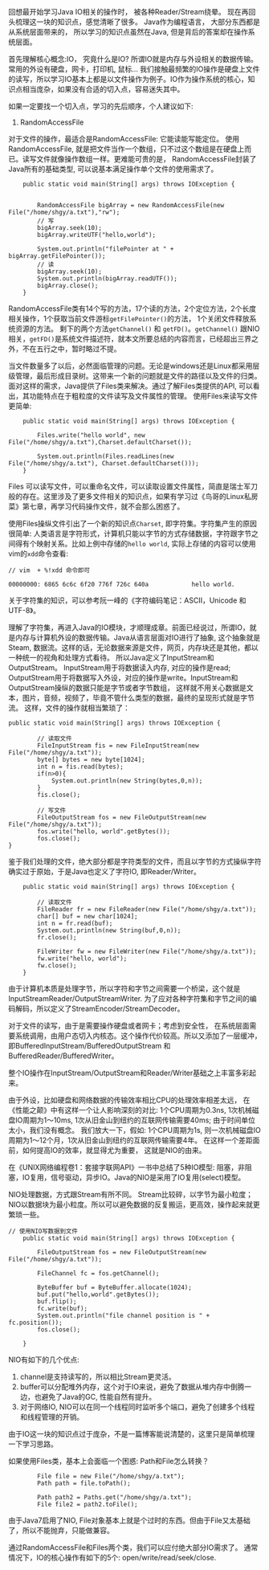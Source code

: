 回想最开始学习Java IO相关的操作时， 被各种Reader/Stream绕晕。 现在再回头梳理这一块的知识点，感觉清晰了很多。 Java作为编程语言，
大部分东西都是从系统层面带来的， 所以学习的知识点虽然在Java, 但是背后的答案却在操作系统层面。

首先理解核心概念:IO， 究竟什么是IO? 所谓IO就是内存与外设相关的数据传输。常用的外设有硬盘，网卡，打印机, 鼠标...
我们接触最频繁的IO操作是硬盘上文件的读写，所以学习IO基本上都是以文件操作为例子。IO作为操作系统的核心，知识点相当庞杂，如果没有合适的切入点，容易迷失其中。 

如果一定要找一个切入点，学习的先后顺序，个人建议如下:

1. RandomAccessFile

对于文件的操作，最适合是RandomAccessFile: 它能读能写能定位。 使用RandomAccessFile, 就是把文件当作一个数组，只不过这个数组是在硬盘上而已。读写文件就像操作数组一样。更难能可贵的是， RandomAccessFile封装了Java所有的基础类型, 可以说基本满足操作单个文件的使用需求了。

```
    public static void main(String[] args) throws IOException {


        RandomAccessFile bigArray = new RandomAccessFile(new File("/home/shgy/a.txt"),"rw");
        // 写
        bigArray.seek(10);
        bigArray.writeUTF("hello,world");
        
        System.out.println("filePointer at " + bigArray.getFilePointer());
        // 读
        bigArray.seek(10);
        System.out.println(bigArray.readUTF());
        bigArray.close();
    }
```
RandomAccessFile类有14个写的方法，17个读的方法，2个定位方法，2个长度相关操作，1个获取当前文件游标`getFilePointer()`的方法， 1个关闭文件释放系统资源的方法。 剩下的两个方法`getChannel()` 和 `getFD()`。`getChannel()` 跟NIO相关，`getFD()`是系统文件描述符，就本文所要总结的内容而言，已经超出三界之外，不在五行之中，暂时略过不提。

当文件数量多了以后，必然面临管理的问题。无论是windows还是Linux都采用层级管理，最后形成目录树。这带来一个新的问题就是文件的路径以及文件的归类。 面对这样的需求，Java提供了Files类来解决。通过了解Files类提供的API, 可以看出，其功能特点在于粗粒度的文件读写及文件属性的管理。 
使用Files来读写文件更简单:
```
    public static void main(String[] args) throws IOException {

        Files.write("hello world", new File("/home/shgy/a.txt"),Charset.defaultCharset());

        System.out.println(Files.readLines(new File("/home/shgy/a.txt"), Charset.defaultCharset()));
    }
```

Files 可以读写文件，可以重命名文件，可以读取设置文件属性，简直是瑞士军刀般的存在。这里涉及了更多文件相关的知识点，如果有学习过《鸟哥的Linux私房菜》第七章，再学习代码操作文件，就不会那么困惑了。 

使用Files操纵文件引出了一个新的知识点`Charset`, 即字符集。字符集产生的原因很简单: 人类语言是字符形式，计算机只能以字节的方式存储数据，字符跟字节之间得有个映射关系。比如上例中存储的`hello world`, 实际上存储的内容可以使用vim的`xdd`命令查看:
```
// vim  + %!xdd 命令即可

00000000: 6865 6c6c 6f20 776f 726c 640a            hello world.
```
关于字符集的知识，可以参考阮一峰的《字符编码笔记：ASCII，Unicode 和 UTF-8》。


理解了字符集，再进入Java的IO模块，才顺理成章。前面已经说过，所谓IO，就是内存与计算机外设的数据传输。Java从语言层面对IO进行了抽象, 这个抽象就是Steam, 数据流。这样的话，无论数据来源是文件，网页，内存块还是其他，都以一种统一的视角和处理方式看待。 所以Java定义了InputStream和OutputStream。
InputStream用于将数据读入内存, 对应的操作是read; OutputStream用于将数据写入外设，对应的操作是write。InputStream和OutputStream操纵的数据只能是字节或者字节数组， 这样就不用关心数据是文本，图片，音频，视频了，毕竟不管什么类型的数据，最终的呈现形式就是字节流。
这样，文件的操作就相当繁琐了：
```
public static void main(String[] args) throws IOException {

        // 读取文件
        FileInputStream fis = new FileInputStream(new File("/home/shgy/a.txt"));
        byte[] bytes = new byte[1024];
        int n = fis.read(bytes);
        if(n>0){
            System.out.println(new String(bytes,0,n));
        }
        fis.close();
        
        // 写文件
        FileOutputStream fos = new FileOutputStream(new File("/home/shgy/a.txt"));
        fos.write("hello, world".getBytes());
        fos.close();
}
```
鉴于我们处理的文件，绝大部分都是字符类型的文件，而且以字节的方式操纵字符确实过于原始，于是Java也定义了字符IO, 即Reader/Writer。
```
    public static void main(String[] args) throws IOException {

        // 读取文件
        FileReader fr = new FileReader(new File("/home/shgy/a.txt"));
        char[] buf = new char[1024];
        int n = fr.read(buf);
        System.out.println(new String(buf,0,n));
        fr.close();

        FileWriter fw = new FileWriter(new File("/home/shgy/a.txt"));
        fw.write("hello, world");
        fw.close();
    }
```

由于计算机本质是处理字节，所以字符和字节之间需要一个桥梁，这个就是InputStreamReader/OutputStreamWriter. 为了应对各种字符集和字节之间的编码解码，所以定义了StreamEncoder/StreamDecoder。

对于文件的读写，由于是需要操作硬盘或者网卡；考虑到安全性， 在系统层面需要系统调用，由用户态切入内核态。这个操作代价较高。所以又添加了一层缓冲，即BufferedInputStream/BufferedOutputStream 和 BufferedReader/BufferedWriter。

整个IO操作在InputStream/OutputStream和Reader/Writer基础之上丰富多彩起来。

由于外设，比如硬盘和网络数据的传输效率相比CPU的处理效率相差太远， 在《性能之颠》中有这样一个让人影响深刻的对比:
1个CPU周期为0.3ns, 1次机械磁盘IO周期为1～10ms, 1次从旧金山到纽约的互联网传输需要40ms; 由于时间单位太小，我们没有概念。 我们放大一下，假如:
1个CPU周期为1s, 则一次机械磁盘IO周期为1～12个月，1次从旧金山到纽约的互联网传输需要4年。 在这样一个差距面前，如何提高IO的效率，就显得尤为重要，
这就是NIO的由来。

在《UNIX网络编程卷1：套接字联网API》一书中总结了5种IO模型: 阻塞，非阻塞，IO复用，信号驱动，异步IO。Java的NIO是采用了IO复用(select)模型。

NIO处理数据，方式跟Stream有所不同。 Stream比较碎，以字节为最小粒度； NIO以数据块为最小粒度。所以可以避免数据的反复搬运，更高效，操作起来就更繁琐一些。
```
// 使用NIO写数据到文件
    public static void main(String[] args) throws IOException {

        FileOutputStream fos = new FileOutputStream(new File("/home/shgy/a.txt"));

        FileChannel fc = fos.getChannel();

        ByteBuffer buf = ByteBuffer.allocate(1024);
        buf.put("hello,world".getBytes());
        buf.flip();
        fc.write(buf);
        System.out.println("file channel position is " + fc.position());
        fos.close();

    }
```

NIO有如下的几个优点:
1. channel是支持读写的，所以相比Stream更灵活。
2. buffer可以分配堆外内存，这个对于IO来说，避免了数据从堆内存中倒腾一边，也避免了Java的GC, 性能自然有提升。
3. 对于网络IO, NIO可以在同一个线程同时监听多个端口，避免了创建多个线程和线程管理的开销。


由于IO这一块的知识点过于庞杂，不是一篇博客能说清楚的，这里只是简单梳理一下学习思路。





































如果使用Files类，基本上会面临一个困惑: Path和File怎么转换？
```
        File file = new File("/home/shgy/a.txt");
        Path path = file.toPath();

        Path path2 = Paths.get("/home/shgy/a.txt");
        File file2 = path2.toFile();
```

由于Java7启用了NIO, File对象基本上就是个过时的东西。但由于File又太基础了，所以不能抛弃，只能做兼容。


通过RandomAccessFile和Files两个类，我们可以应付绝大部分IO需求了。 通常情况下，IO的核心操作有如下的5个: open/write/read/seek/close.






